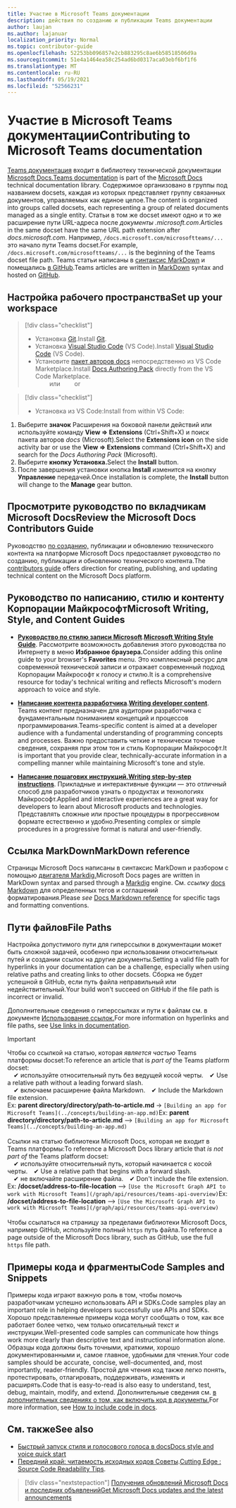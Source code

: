 ```yaml
---
title: Участие в Microsoft Teams документации
description: действия по созданию и публикации Teams документации
author: laujan
ms.author: lajanuar
localization_priority: Normal
ms.topic: contributor-guide
ms.openlocfilehash: 52253bb096857e2cb883295c8ae6b58518506d9a
ms.sourcegitcommit: 51e4a1464ea58c254ad6bd0317aca03ebf6bf1f6
ms.translationtype: MT
ms.contentlocale: ru-RU
ms.lasthandoff: 05/19/2021
ms.locfileid: "52566231"
---
```

# <a name="contributing-to-microsoft-teams-documentation"></a><span data-ttu-id="5e9e1-103">Участие в Microsoft Teams документации</span><span class="sxs-lookup"><span data-stu-id="5e9e1-103">Contributing to Microsoft Teams documentation</span></span>

<span data-ttu-id="5e9e1-104">[Teams документация](/microsoftteams/platform/overview) входит в библиотеку технической документации [Microsoft Docs.](https://docs.microsoft.com/)</span><span class="sxs-lookup"><span data-stu-id="5e9e1-104">[Teams documentation](/microsoftteams/platform/overview) is part of the [Microsoft Docs](https://docs.microsoft.com/) technical documentation library.</span></span> <span data-ttu-id="5e9e1-105">Содержимое организовано в группы под названием docsets, каждая из которых представляет группу связанных документов, управляемых как единое целое.</span><span class="sxs-lookup"><span data-stu-id="5e9e1-105">The content is organized into groups called docsets, each representing a group of related documents managed as a single entity.</span></span> <span data-ttu-id="5e9e1-106">Статьи в том же docset имеют одно и то же расширение пути URL-адреса после *<span></span> документы .microsoft.com*.</span><span class="sxs-lookup"><span data-stu-id="5e9e1-106">Articles in the same docset have the same URL path extension after *docs<span></span>.microsoft.com*.</span></span>  <span data-ttu-id="5e9e1-107">Например, `/docs.microsoft.com/microsoftteams/...` это начало пути Teams docset.</span><span class="sxs-lookup"><span data-stu-id="5e9e1-107">For example,  `/docs.microsoft.com/microsoftteams/...`   is the beginning of the Teams docset file path.</span></span> <span data-ttu-id="5e9e1-108">Teams статьи написаны в [синтаксис MarkDown](#markdown-reference) и помещались [в GitHub](https://github.com/MicrosoftDocs/msteams-docs/tree/master/msteams-platform).</span><span class="sxs-lookup"><span data-stu-id="5e9e1-108">Teams articles are written in  [MarkDown](#markdown-reference) syntax and hosted on [GitHub](https://github.com/MicrosoftDocs/msteams-docs/tree/master/msteams-platform).</span></span>

## <a name="set-up-your-workspace"></a><span data-ttu-id="5e9e1-109">Настройка рабочего пространства</span><span class="sxs-lookup"><span data-stu-id="5e9e1-109">Set up your workspace</span></span>

> [!div class="checklist"]
>
> * <span data-ttu-id="5e9e1-110">Установка [Git](https://git-scm.com/book/en/v2/Getting-Started-Installing-Git).</span><span class="sxs-lookup"><span data-stu-id="5e9e1-110">Install [Git](https://git-scm.com/book/en/v2/Getting-Started-Installing-Git).</span></span>
> * <span data-ttu-id="5e9e1-111">Установка [Visual Studio Code](https://code.visualstudio.com/) (VS Code).</span><span class="sxs-lookup"><span data-stu-id="5e9e1-111">Install [Visual Studio Code](https://code.visualstudio.com/) (VS Code).</span></span>
> * <span data-ttu-id="5e9e1-112">Установите [пакет авторов docs](https://marketplace.visualstudio.com/items?itemName=docsmsft.docs-authoring-pack) непосредственно из VS Code Marketplace.</span><span class="sxs-lookup"><span data-stu-id="5e9e1-112">Install [Docs Authoring Pack](https://marketplace.visualstudio.com/items?itemName=docsmsft.docs-authoring-pack) directly from the VS Code Marketplace.</span></span>
<br><span data-ttu-id="5e9e1-113">&emsp;&emsp; или</span><span class="sxs-lookup"><span data-stu-id="5e9e1-113">&emsp;&emsp; or</span></span>

> [!div class="checklist"]
>
> * <span data-ttu-id="5e9e1-114">Установка из VS Code:</span><span class="sxs-lookup"><span data-stu-id="5e9e1-114">Install from within VS Code:</span></span>

   1. <span data-ttu-id="5e9e1-115">Выберите **значок** Расширения на боковой панели действий или используйте команду **View => Extensions** (Ctrl+Shift+X) и поиск пакета авторов *docs* (Microsoft).</span><span class="sxs-lookup"><span data-stu-id="5e9e1-115">Select the **Extensions icon** on the side activity bar or use the **View => Extensions** command (Ctrl+Shift+X) and search for the *Docs Authoring Pack* (Microsoft).</span></span>
   1. <span data-ttu-id="5e9e1-116">Выберите **кнопку Установка.**</span><span class="sxs-lookup"><span data-stu-id="5e9e1-116">Select the **Install** button.</span></span>
   1. <span data-ttu-id="5e9e1-117">После завершения установки кнопка **Install** изменится на кнопку **Управление** передачей.</span><span class="sxs-lookup"><span data-stu-id="5e9e1-117">Once installation is complete, the **Install** button will change to the **Manage** gear button.</span></span>

## <a name="review-the-microsoft-docs-contributors-guide"></a><span data-ttu-id="5e9e1-118">Просмотрите руководство по вкладчикам Microsoft Docs</span><span class="sxs-lookup"><span data-stu-id="5e9e1-118">Review the Microsoft Docs Contributors Guide</span></span>

<span data-ttu-id="5e9e1-119">Руководство [по созданию,](/contribute) публикации и обновлению технического контента на платформе Microsoft Docs предоставляет руководство по созданию, публикации и обновлению технического контента.</span><span class="sxs-lookup"><span data-stu-id="5e9e1-119">The [contributors guide](/contribute) offers direction for creating, publishing, and updating technical content on the Microsoft Docs platform.</span></span>

## <a name="microsoft-writing-style-and-content-guides"></a><span data-ttu-id="5e9e1-120">Руководство по написанию, стилю и контенту Корпорации Майкрософт</span><span class="sxs-lookup"><span data-stu-id="5e9e1-120">Microsoft Writing, Style, and Content Guides</span></span>

* <span data-ttu-id="5e9e1-121">**[Руководство по стилю записи Microsoft](/style-guide/welcome)**.</span><span class="sxs-lookup"><span data-stu-id="5e9e1-121">**[Microsoft Writing Style Guide](/style-guide/welcome)**.</span></span> <span data-ttu-id="5e9e1-122">Рассмотрите возможность добавления этого руководства по Интернету в меню **Избранное браузера.**</span><span class="sxs-lookup"><span data-stu-id="5e9e1-122">Consider adding this online guide  to your browser's **Favorites** menu.</span></span> <span data-ttu-id="5e9e1-123">Это комплексный ресурс для современной технической записи и отражает современный подход Корпорации Майкрософт к голосу и стилю.</span><span class="sxs-lookup"><span data-stu-id="5e9e1-123">It is a comprehensive resource for today's technical writing and reflects Microsoft's modern approach to voice and style.</span></span>

* <span data-ttu-id="5e9e1-124">**[Написание контента разработчика](/style-guide/developer-content/)**.</span><span class="sxs-lookup"><span data-stu-id="5e9e1-124">**[Writing developer content](/style-guide/developer-content/)**.</span></span> <span data-ttu-id="5e9e1-125">Teams контент предназначен для аудитории разработчика с фундаментальным пониманием концепций и процессов программирования.</span><span class="sxs-lookup"><span data-stu-id="5e9e1-125">Teams-specific content is aimed at a developer audience with a fundamental understanding of programming concepts and processes.</span></span> <span data-ttu-id="5e9e1-126">Важно предоставить четкие и технически точные сведения, сохраняя при этом тон и стиль Корпорации Майкрософт.</span><span class="sxs-lookup"><span data-stu-id="5e9e1-126">It is important that you provide clear, technically-accurate information in a compelling manner while maintaining Microsoft's tone and style.</span></span>

* <span data-ttu-id="5e9e1-127">**[Написание пошагових инструкций.](/style-guide/procedures-instructions/writing-step-by-step-instructions)**</span><span class="sxs-lookup"><span data-stu-id="5e9e1-127">**[Writing step-by-step instructions](/style-guide/procedures-instructions/writing-step-by-step-instructions)**.</span></span> <span data-ttu-id="5e9e1-128">Прикладные и интерактивные функции — это отличный способ для разработчиков узнать о продуктах и технологиях Майкрософт.</span><span class="sxs-lookup"><span data-stu-id="5e9e1-128">Applied and interactive experiences are a great way for developers to learn about Microsoft products and technologies.</span></span> <span data-ttu-id="5e9e1-129">Представлять сложные или простые процедуры в прогрессивном формате естественно и удобно.</span><span class="sxs-lookup"><span data-stu-id="5e9e1-129">Presenting complex or simple procedures in a progressive format is natural and user-friendly.</span></span>

## <a name="markdown-reference"></a><span data-ttu-id="5e9e1-130">Ссылка MarkDown</span><span class="sxs-lookup"><span data-stu-id="5e9e1-130">MarkDown reference</span></span>

 <span data-ttu-id="5e9e1-131">Страницы Microsoft Docs написаны в синтаксис MarkDown и разбором с помощью [двигателя Markdig.](https://github.com/lunet-io/markdig)</span><span class="sxs-lookup"><span data-stu-id="5e9e1-131">Microsoft Docs pages are written in MarkDown syntax and parsed through a [Markdig](https://github.com/lunet-io/markdig) engine.</span></span> <span data-ttu-id="5e9e1-132">См. *ссылку* [docs Markdown](/contribute/markdown-reference) для определенных тегов и соглашений форматирования.</span><span class="sxs-lookup"><span data-stu-id="5e9e1-132">Please *see* [Docs Markdown reference](/contribute/markdown-reference) for specific tags and formatting conventions.</span></span>

## <a name="file-paths"></a><span data-ttu-id="5e9e1-133">Пути файлов</span><span class="sxs-lookup"><span data-stu-id="5e9e1-133">File Paths</span></span>

<span data-ttu-id="5e9e1-134">Настройка допустимого пути для гиперссылки в документации может быть сложной задачей, особенно при использовании относительных путей и создании ссылок на другие документы.</span><span class="sxs-lookup"><span data-stu-id="5e9e1-134">Setting a valid file path for hyperlinks in your documentation can be a challenge, especially when using relative paths and creating links to other docsets.</span></span>  <span data-ttu-id="5e9e1-135">Сборка не будет успешной в GitHub, если путь файла неправильный или недействительный.</span><span class="sxs-lookup"><span data-stu-id="5e9e1-135">Your build won't succeed on GitHub if the file path is incorrect or invalid.</span></span>

<span data-ttu-id="5e9e1-136">Дополнительные сведения о гиперссылках и пути к файлам см. в документе [Использование ссылок.](/contribute/how-to-write-links)</span><span class="sxs-lookup"><span data-stu-id="5e9e1-136">For more information on hyperlinks and file paths, see [Use links in documentation](/contribute/how-to-write-links).</span></span>

>[!IMPORTANT]
> <span data-ttu-id="5e9e1-137">Чтобы со ссылкой на статью, которая *является частью* Teams платформы docset:</span><span class="sxs-lookup"><span data-stu-id="5e9e1-137">To reference an article that is *part of* the Teams platform docset:</span></span><br>
> <span data-ttu-id="5e9e1-138">&emsp;&#x2714; используйте относительный путь без ведущей косой черты.</span><span class="sxs-lookup"><span data-stu-id="5e9e1-138">&emsp;&#x2714; Use a relative path without a leading forward slash.</span></span><br>
> <span data-ttu-id="5e9e1-139">&emsp;&#x2714; включаем расширение файла Markdown.</span><span class="sxs-lookup"><span data-stu-id="5e9e1-139">&emsp;&#x2714; Include the Markdown file extension.</span></span><br>
><span data-ttu-id="5e9e1-140">Ex:  **parent directory/directory/path-to-article.md** -> `[Building an app for Microsoft Teams](../concepts/building-an-app.md)`</span><span class="sxs-lookup"><span data-stu-id="5e9e1-140">Ex:  **parent directory/directory/path-to-article.md** —> `[Building an app for Microsoft Teams](../concepts/building-an-app.md)`</span></span> <br><br>
> <span data-ttu-id="5e9e1-141">Ссылки на статью библиотеки  Microsoft Docs, которая не входит в Teams платформы:</span><span class="sxs-lookup"><span data-stu-id="5e9e1-141">To reference a Microsoft Docs library article that *is not part of* the Teams platform docset:</span></span><br>
> <span data-ttu-id="5e9e1-142">&emsp;&#x2714; используйте относительный путь, который начинается с косой черты.</span><span class="sxs-lookup"><span data-stu-id="5e9e1-142">&emsp;&#x2714; Use a relative path that begins with a forward slash.</span></span><br>
> <span data-ttu-id="5e9e1-143">&emsp;&#x2714; не включайте расширение файла.</span><span class="sxs-lookup"><span data-stu-id="5e9e1-143">&emsp;&#x2714; Don't include the file extension.</span></span> <br> <span data-ttu-id="5e9e1-144">Ex:  **/docset/address-to-file-location** —> `[Use the Microsoft Graph API to work with Microsoft Teams](/graph/api/resources/teams-api-overview)`</span><span class="sxs-lookup"><span data-stu-id="5e9e1-144">Ex:  **/docset/address-to-file-location** —> `[Use the Microsoft Graph API to work with Microsoft Teams](/graph/api/resources/teams-api-overview)`</span></span><br><br>
> <span data-ttu-id="5e9e1-145">Чтобы ссылаться на страницу за пределами библиотеки Microsoft Docs, например GitHub, используйте полный `https` путь файла.</span><span class="sxs-lookup"><span data-stu-id="5e9e1-145">To reference a page outside of the Microsoft Docs library, such as GitHub, use the full `https` file path.</span></span><br>

## <a name="code-samples-and-snippets"></a><span data-ttu-id="5e9e1-146">Примеры кода и фрагменты</span><span class="sxs-lookup"><span data-stu-id="5e9e1-146">Code Samples and Snippets</span></span>

<span data-ttu-id="5e9e1-147">Примеры кода играют важную роль в том, чтобы помочь разработчикам успешно использовать API и SDKs.</span><span class="sxs-lookup"><span data-stu-id="5e9e1-147">Code samples play an important role in helping developers successfully use APIs and SDKs.</span></span> <span data-ttu-id="5e9e1-148">Хорошо представленные примеры кода могут сообщать о том, как все работает более четко, чем только описательный текст и инструкции.</span><span class="sxs-lookup"><span data-stu-id="5e9e1-148">Well-presented code samples can communicate how things work more clearly than descriptive text and instructional information alone.</span></span> <span data-ttu-id="5e9e1-149">Образцы кода должны быть точными, краткими, хорошо документированными и, самое главное, удобными для чтения.</span><span class="sxs-lookup"><span data-stu-id="5e9e1-149">Your code samples should be accurate, concise, well-documented, and, most importantly, reader-friendly.</span></span> <span data-ttu-id="5e9e1-150">Простой для чтения код также легко понять, протестировать, отлагировать, поддерживать, изменять и расширять.</span><span class="sxs-lookup"><span data-stu-id="5e9e1-150">Code that is easy-to-read is also easy to understand, test, debug, maintain, modify, and extend.</span></span> <span data-ttu-id="5e9e1-151">Дополнительные сведения см. [в дополнительных сведениях о том, как включить код в документы.](/contribute/code-in-docs)</span><span class="sxs-lookup"><span data-stu-id="5e9e1-151">For more information, see [How to include code in docs](/contribute/code-in-docs).</span></span>

## <a name="see-also"></a><span data-ttu-id="5e9e1-152">См. также</span><span class="sxs-lookup"><span data-stu-id="5e9e1-152">See also</span></span>

* [<span data-ttu-id="5e9e1-153">Быстрый запуск стиля и голосового голоса в docs</span><span class="sxs-lookup"><span data-stu-id="5e9e1-153">Docs style and voice quick start</span></span>](/contribute/style-quick-start)
* <span data-ttu-id="5e9e1-154">[Передний край: читаемость исходных кодов Советы](/archive/msdn-magazine/2014/october/cutting-edge-source-code-readability-tips).</span><span class="sxs-lookup"><span data-stu-id="5e9e1-154">[Cutting Edge : Source Code Readability Tips](/archive/msdn-magazine/2014/october/cutting-edge-source-code-readability-tips).</span></span>

> [!div class="nextstepaction"]
> [<span data-ttu-id="5e9e1-155">Получения обновлений Microsoft Docs и последних объявлений</span><span class="sxs-lookup"><span data-stu-id="5e9e1-155">Get Microsoft Docs updates and the latest announcements</span></span>](/teamblog)
